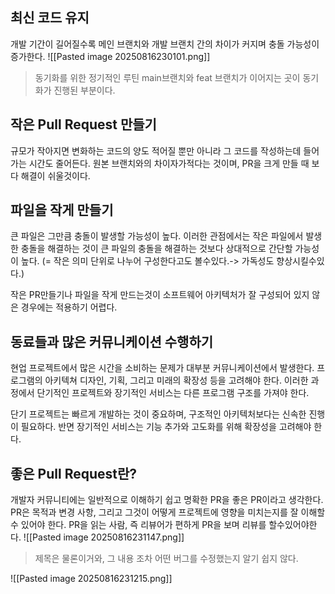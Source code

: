 ## 최신 코드 유지
개발 기간이 길어질수록 메인 브랜치와 개발 브랜치 간의 차이가 커지며 충돌 가능성이 증가한다.
![[Pasted image 20250816230101.png]]
> 동기화를 위한 정기적인 루틴 main브랜치와 feat 브랜치가 이어지는 곳이 동기화가 진행된 부분이다.

## 작은 Pull Request 만들기
규모가 작아지면 변화하는 코드의 양도 적어질 뿐만 아니라 그 코드를 작성하는데 들어가는 시간도 줄어든다. 원본 브랜치와의 차이자가적다는 것이며, PR을 크게 만들 때 보다 해결이 쉬울것이다.

## 파일을 작게 만들기
큰 파일은 그만큼 충돌이 발생할 가능성이 높다. 이러한 관점에서는 작은 파일에서 발생한 충돌을 해결하는 것이 큰 파일의 충돌을 해결하는 것보다 상대적으로 간단할 가능성이 높다.
(= 작은 의미 단위로 나누어 구성한다고도 볼수있다.-> 가독성도 향상시킬수있다.)

작은 PR만들기나 파일을 작게 만드는것이 소프트웨어 아키텍처가 잘 구성되어 있지 않은 경우에는 적용하기 어렵다.

## 동료들과 많은 커뮤니케이션 수행하기
현업 프로젝트에서 많은 시간을 소비하는 문제가 대부분 커뮤니케이션에서 발생한다.
프로그램의 아키텍쳐 디자인, 기획, 그리고 미래의 확장성 등을 고려해야 한다. 이러한 과정에서 단기적인 프로젝트와 장기적인 서비스는 다른 프로그램 구조를 가져야 한다.

단기 프로젝트는 빠르게 개발하는 것이 중요하며, 구조적인 아키텍처보다는 신속한 진행이 필요하다. 반면 장기적인 서비스는 기능 추가와 고도화를 위해 확장성을 고려해야 한다.

## 좋은 Pull Request란?
개발자 커뮤니티에는 일반적으로 이해하기 쉽고 명확한 PR을 좋은 PR이라고 생각한다. PR은 목적과 변경 사항, 그리고 그것이 어떻게 프로젝트에 영향을 미치는지를 잘 이해할 수 있어야 한다. PR을 읽는 사람, 즉 리뷰어가 편하게 PR을 보며 리뷰를 할수있어야한다.
![[Pasted image 20250816231147.png]]
> 제목은 물론이거와, 그 내용 조차 어떤 버그를 수정했는지 알기 쉽지 않다.

![[Pasted image 20250816231215.png]]


